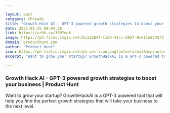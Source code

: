 ```yaml
---

layout: post
category: threads
title: "Growth Hack AI - GPT-3 powered growth strategies to boost your business"
date: 2021-01-25 09:04:38
link: https://vrhk.co/369Ymok
image: https://ph-files.imgix.net/bca1d84f-11d9-41cc-b927-8ce11e8725f2.jpeg?auto=format&fit=crop&frame=1&h=512&w=1024
domain: producthunt.com
author: "Product Hunt"
icon: https://ph-static.imgix.net/ph-ios-icon.png?auto=format&amp;auto=compress
excerpt: "Want to grow your startup? GrowthHackAI is a GPT-3 powered tool that will help you find the perfect growth strategies that will take your business to the next level."

---
```


### Growth Hack AI - GPT-3 powered growth strategies to boost your business | Product Hunt

Want to grow your startup? GrowthHackAI is a GPT-3 powered tool that will help you find the perfect growth strategies that will take your business to the next level.